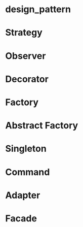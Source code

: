 # design_pattern

# Strategy

# Observer

# Decorator

# Factory

# Abstract Factory

# Singleton

# Command

# Adapter

# Facade